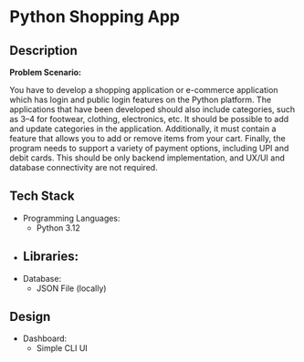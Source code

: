 # Python Shopping App

## Description

**Problem Scenario:**

You have to develop a shopping application or e-commerce application which has login and public login features on the Python platform. The applications that have been developed should also include categories, such as 3–4 for footwear, clothing, electronics, etc. It should be possible to add and update categories in the application. Additionally, it must contain a feature that allows you to add or remove items from your cart. Finally, the program needs to support a variety of payment options, including UPI and debit cards. This should be only backend implementation, and UX/UI and database connectivity are not required.

 ## Tech Stack
- Programming Languages:
  - Python 3.12
- Libraries:
  -
- Database:
  - JSON File (locally)

## Design

- Dashboard:
  - Simple CLI UI

